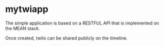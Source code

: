 # mytwiapp
The simple application is based on a RESTFUL API that is implemented on the MEAN stack.

Once created, twits can be shared publicly on the timeline.

